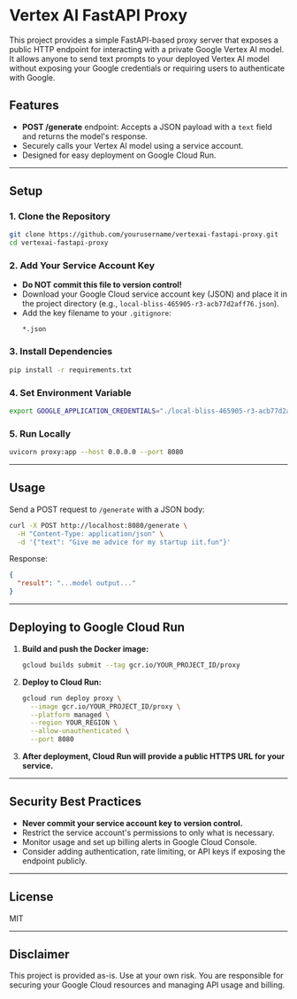 # Vertex AI FastAPI Proxy

This project provides a simple FastAPI-based proxy server that exposes a public HTTP endpoint for interacting with a private Google Vertex AI model. It allows anyone to send text prompts to your deployed Vertex AI model without exposing your Google credentials or requiring users to authenticate with Google.

## Features

- **POST /generate** endpoint: Accepts a JSON payload with a `text` field and returns the model's response.
- Securely calls your Vertex AI model using a service account.
- Designed for easy deployment on Google Cloud Run.

---

## Setup

### 1. Clone the Repository

```bash
git clone https://github.com/yourusername/vertexai-fastapi-proxy.git
cd vertexai-fastapi-proxy
```

### 2. Add Your Service Account Key

- **Do NOT commit this file to version control!**
- Download your Google Cloud service account key (JSON) and place it in the project directory (e.g., `local-bliss-465905-r3-acb77d2aff76.json`).
- Add the key filename to your `.gitignore`:
  ```
  *.json
  ```

### 3. Install Dependencies

```bash
pip install -r requirements.txt
```

### 4. Set Environment Variable

```bash
export GOOGLE_APPLICATION_CREDENTIALS="./local-bliss-465905-r3-acb77d2aff76.json"
```

### 5. Run Locally

```bash
uvicorn proxy:app --host 0.0.0.0 --port 8080
```

---

## Usage

Send a POST request to `/generate` with a JSON body:

```bash
curl -X POST http://localhost:8080/generate \
  -H "Content-Type: application/json" \
  -d '{"text": "Give me advice for my startup iit.fun"}'
```

Response:

```json
{
  "result": "...model output..."
}
```

---

## Deploying to Google Cloud Run

1. **Build and push the Docker image:**
   ```bash
   gcloud builds submit --tag gcr.io/YOUR_PROJECT_ID/proxy
   ```
2. **Deploy to Cloud Run:**
   ```bash
   gcloud run deploy proxy \
     --image gcr.io/YOUR_PROJECT_ID/proxy \
     --platform managed \
     --region YOUR_REGION \
     --allow-unauthenticated \
     --port 8080
   ```
3. **After deployment, Cloud Run will provide a public HTTPS URL for your service.**

---

## Security Best Practices

- **Never commit your service account key to version control.**
- Restrict the service account's permissions to only what is necessary.
- Monitor usage and set up billing alerts in Google Cloud Console.
- Consider adding authentication, rate limiting, or API keys if exposing the endpoint publicly.

---

## License

MIT

---

## Disclaimer

This project is provided as-is. Use at your own risk. You are responsible for securing your Google Cloud resources and managing API usage and billing.
